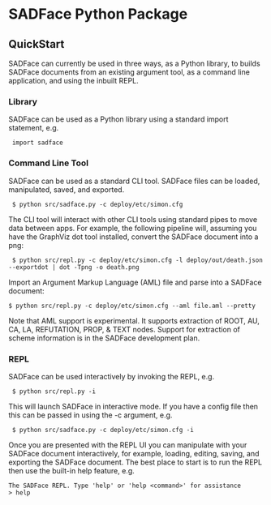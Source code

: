# SADFace Python Package

## QuickStart

SADFace can currently be used in three ways, as a Python library, to builds SADFace documents from an existing argument tool, as a command line application, and using the inbuilt REPL.

### Library

SADFace can be used as a Python library using a standard import statement, e.g.

~~~~
 import sadface
~~~~



### Command Line Tool

SADFace can be used as a standard CLI tool. SADFace files can be loaded, manipulated, saved, and exported.
~~~~
 $ python src/sadface.py -c deploy/etc/simon.cfg
~~~~

The CLI tool will interact with other CLI tools using standard pipes to move data between apps. For example, the following pipeline will, assuming you have the GraphViz dot tool installed, convert the SADFace document into a png:

~~~~
 $ python src/repl.py -c deploy/etc/simon.cfg -l deploy/out/death.json --exportdot | dot -Tpng -o death.png
~~~~

Import an Argument Markup Language (AML) file and parse into a SADFace document:

~~~~
$ python src/repl.py -c deploy/etc/simon.cfg --aml file.aml --pretty
~~~~

Note that AML support is experimental. It supports extraction of ROOT, AU, CA, LA, REFUTATION, PROP, & TEXT nodes. Support for extraction of scheme information is in the SADFace development plan.


### REPL

SADFace can be used interactively by invoking the REPL, e.g.

~~~~
 $ python src/repl.py -i
~~~~

This will launch SADFace in interactive mode. If you have a config file then this can be passed in using the -c argument, e.g.

~~~~
 $ python src/sadface.py -c deploy/etc/simon.cfg -i
~~~~

Once you are presented with the REPL UI you can manipulate with your SADFace document interactively, for example, loading, editing, saving, and exporting the SADFace document. The best place to start is to run the REPL then use the built-in help feature, e.g.

~~~~
The SADFace REPL. Type 'help' or 'help <command>' for assistance
> help

~~~~


